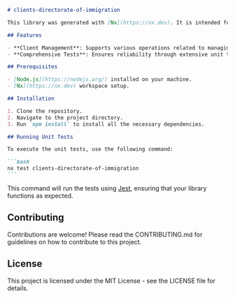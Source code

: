 ````markdown
# clients-directorate-of-immigration

This library was generated with [Nx](https://nx.dev). It is intended for handling operations related to the Directorate of Immigration's clients.

## Features

- **Client Management**: Supports various operations related to managing immigration clients.
- **Comprehensive Tests**: Ensures reliability through extensive unit tests.

## Prerequisites

- [Node.js](https://nodejs.org/) installed on your machine.
- [Nx](https://nx.dev) workspace setup.

## Installation

1. Clone the repository.
2. Navigate to the project directory.
3. Run `npm install` to install all the necessary dependencies.

## Running Unit Tests

To execute the unit tests, use the following command:

```bash
nx test clients-directorate-of-immigration
```
````

This command will run the tests using [Jest](https://jestjs.io), ensuring that your library functions as expected.

## Contributing

Contributions are welcome! Please read the CONTRIBUTING.md for guidelines on how to contribute to this project.

## License

This project is licensed under the MIT License - see the LICENSE file for details.

```

```

